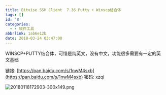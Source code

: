 ```yaml
---
title: Bitvise SSH Client  7.36 Putty + Winscp结合体
tags: []
id: '8'
categories:
  - - 软件工具
abbrlink: 1ab6e12b
date: 2018-03-24 03:47:00
---
```


WINSCP+PUTTY结合体，可惜是纯英文，没有中文，功能很多需要有一定的英文基础

链接: [https://pan.baidu.com/s/1nwM4sxb](https://pan.baidu.com/s/1nwM4sxb) 密码: xzqi

![20180118172903-300x149.png](http://post.332b.com/usr/uploads/2018/03/2340276161.png "20180118172903-300x149.png")